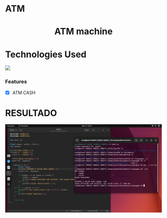 # ATM

<h1 align="center">ATM machine</h1>

# Technologies Used
<img src ="https://img.shields.io/badge/C-00599C?style=for-the-badge&logo=c&logoColor=white"/>

### Features

- [x] ATM CASH

# RESULTADO
<img src="https://github.com/Jhosefx/ATM/blob/master/Git/Resultado.png"/>
